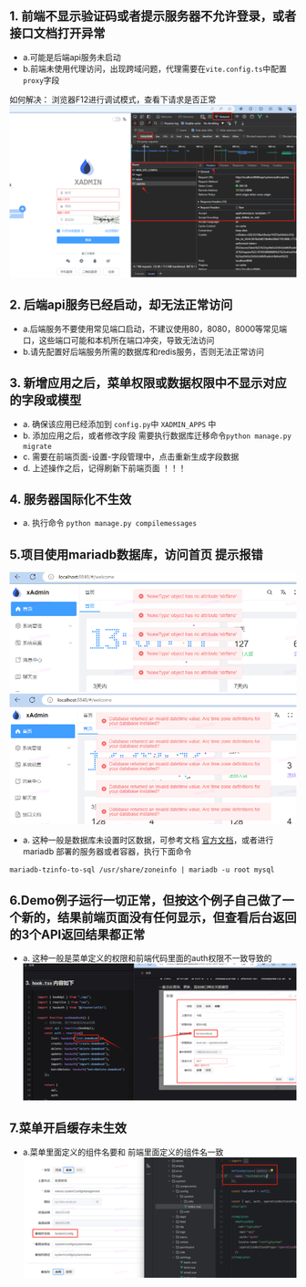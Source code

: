 ## 1. 前端不显示验证码或者提示服务器不允许登录，或者接口文档打开异常

- a.可能是后端api服务未启动
- b.前端未使用代理访问，出现跨域问题，代理需要在```vite.config.ts```中配置```proxy```字段

如何解决： 浏览器F12进行调试模式，查看下请求是否正常
![img.png](img.png)

## 2. 后端api服务已经启动，却无法正常访问

- a.后端服务不要使用常见端口启动，不建议使用80，8080，8000等常见端口，这些端口可能和本机所在端口冲突，导致无法访问
- b.请先配置好后端服务所需的数据库和redis服务，否则无法正常访问

## 3. 新增应用之后，菜单权限或数据权限中不显示对应的字段或模型

- a. 确保该应用已经添加到 ```config.py```中 ```XADMIN_APPS``` 中
- b. 添加应用之后，或者修改字段 需要执行数据库迁移命令```python manage.py migrate```
- c. 需要在前端页面-设置-字段管理中，点击重新生成字段数据
- d. 上述操作之后，记得刷新下前端页面 ！！！

## 4. 服务器国际化不生效
- a. 执行命令 ```python manage.py compilemessages```

## 5.项目使用mariadb数据库，访问首页 提示报错

![img_1.png](img_1.png)
![img_2.png](img_2.png)

- a. 这种一般是数据库未设置时区数据，可参考文档 [官方文档](https://mariadb.com/kb/en/mariadb-tzinfo-to-sql/)，或者进行
  mariadb 部署的服务器或者容器，执行下面命令

```shell
mariadb-tzinfo-to-sql /usr/share/zoneinfo | mariadb -u root mysql
```

## 6.Demo例子运行一切正常，但按这个例子自己做了一个新的，结果前端页面没有任何显示，但查看后台返回的3个API返回结果都正常

- a. 这种一般是菜单定义的权限和前端代码里面的auth权限不一致导致的
  ![7616e55dc512797055995cc091094e62.png](7616e55dc512797055995cc091094e62.png)

## 7.菜单开启缓存未生效

- a.菜单里面定义的组件名要和 前端里面定义的组件名一致
  ![07.png](07.png)